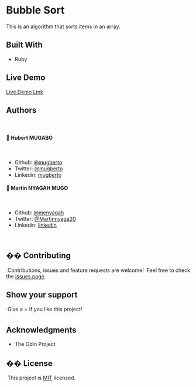 # Bubble Sort

This is an algorithm that sorts items in an array.

## Built With

- Ruby
  ​
## Live Demo

[Live Demo Link](https://repl.it/talk/share/Bubble-sort/41734)
​
​
## Authors

​
#### 👤 **Hubert MUGABO**
​

- Github: [@mugberto](https://github.com/mugberto)
- Twitter: [@mugberto](https://twitter.com/mugberto)
- Linkedin: [mugberto](https://www.linkedin.com/in/hubert-mugabo-23144b6a/)


#### 👤 **Martin NYAGAH MUGO**

 ​
- Github: [@menyagah](https://github.com/menyagah)
- Twitter: [@Martinnyaga20](https://twitter.com/Martinnyaga20)
- Linkedin: [linkedin](https://linkedin.com/linkedinhandle)

 ​
## �� Contributing

​
Contributions, issues and feature requests are welcome!
​
Feel free to check the [issues page](https://github.com/menyagah/ruby_bubblesort/issues).
​

## Show your support

​
Give a ⭐️ if you like this project!
​

## Acknowledgments

- The Odin Project

## �� License
​
This project is [MIT](lic.url) licensed.